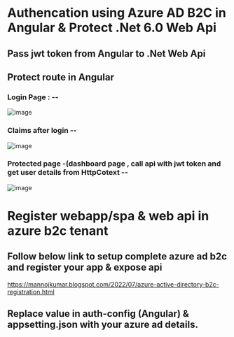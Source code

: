 # Authencation using Azure AD B2C in Angular & Protect .Net 6.0 Web Api
## Pass jwt token from Angular to .Net Web Api
## Protect route in Angular 
 ### Login Page : --
![image](https://user-images.githubusercontent.com/85626647/196483076-3a7205f8-9604-4ae9-89d1-a6aa4941a390.png)
 ### Claims after login --
![image](https://user-images.githubusercontent.com/85626647/196483487-5b83b332-ce89-4d59-9082-ae523a47b004.png)
 ### Protected page -(dashboard page , call api with jwt token and get user details from HttpCotext --
![image](https://user-images.githubusercontent.com/85626647/196483840-e63f4107-0ee8-4be0-9610-cfc8dbd5fe87.png)

# Register webapp/spa & web api in azure b2c tenant
## Follow below link to setup complete azure ad b2c and register your app & expose api
https://mannojkumar.blogspot.com/2022/07/azure-active-directory-b2c-registration.html

## Replace value in auth-config (Angular) & appsetting.json with your azure ad details.
